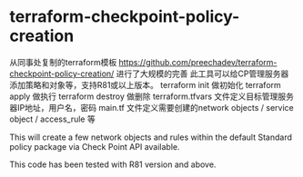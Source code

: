 # terraform-checkpoint-policy-creation
从同事处复制的terraform模板 https://github.com/preechadev/terraform-checkpoint-policy-creation/
进行了大规模的完善
此工具可以给CP管理服务器添加策略和对象等，支持R81或以上版本。
terraform init 做初始化
terraform apply 做执行
terraform destroy 做删除
terraform.tfvars 文件定义目标管理服务器IP地址，用户名，密码
main.tf 文件定义需要创建的network objects / service object / access_rule 等

This will create a few network objects and rules within the default Standard policy package via Check Point API available.

This code has been tested with R81 version and above.
